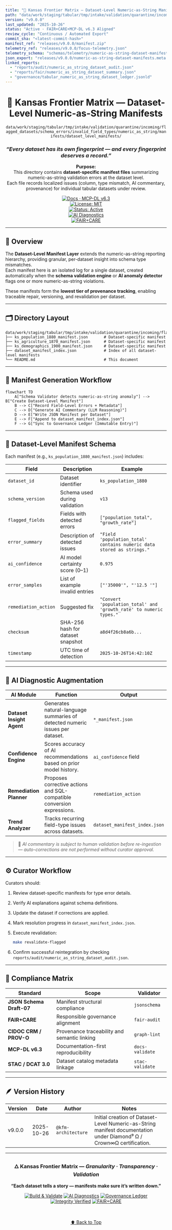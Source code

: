 ```yaml
---
title: "📑 Kansas Frontier Matrix — Dataset-Level Numeric-as-String Manifests (Diamond⁹ Ω / Crown∞Ω Certified)"
path: "data/work/staging/tabular/tmp/intake/validation/quarantine/incoming/flagged_datasets/schema_errors/invalid_field_types/numeric_as_string/manifests/dataset_level_manifests/README.md"
version: "v9.0.0"
last_updated: "2025-10-26"
status: "Active · FAIR+CARE+MCP-DL v6.3 Aligned"
review_cycle: "Continuous / Automated Export"
commit_sha: "<latest-commit-hash>"
manifest_ref: "releases/v9.0.0/manifest.zip"
telemetry_ref: "releases/v9.0.0/focus-telemetry.json"
telemetry_schema: "schemas/telemetry/numeric-as-string-dataset-manifests-v13.json"
json_export: "releases/v9.0.0/numeric-as-string-dataset-manifests.meta.json"
linked_reports:
  - "reports/audit/numeric_as_string_dataset_audit.json"
  - "reports/fair/numeric_as_string_dataset_summary.json"
  - "governance/tabular_numeric_as_string_dataset_ledger.jsonld"
---
```


<div align="center">

# 📑 Kansas Frontier Matrix — **Dataset-Level Numeric-as-String Manifests**  
`data/work/staging/tabular/tmp/intake/validation/quarantine/incoming/flagged_datasets/schema_errors/invalid_field_types/numeric_as_string/manifests/dataset_level_manifests/`

### *“Every dataset has its own fingerprint — and every fingerprint deserves a record.”*

**Purpose:**  
This directory contains **dataset-specific manifest files** summarizing numeric-as-string validation errors at the dataset level.  
Each file records localized issues (column, type mismatch, AI commentary, provenance) for individual tabular datasets under review.

[![Docs · MCP-DL v6.3](https://img.shields.io/badge/Docs-MCP--DL%20v6.3-blue)](../../../../../../../../../../../../../../../../../../../docs/architecture/repo-focus.md)  
[![License: MIT](https://img.shields.io/badge/License-MIT-green)](../../../../../../../../../../../../../../../../../../../LICENSE)  
[![Status: Active](https://img.shields.io/badge/Status-Active-orange)]()  
[![AI Diagnostics](https://img.shields.io/badge/AI-Diagnostics-Enabled-teal)]()  
[![FAIR+CARE](https://img.shields.io/badge/FAIR-CARE-blueviolet)]()

</div>

---

## 🧭 Overview

The **Dataset-Level Manifest Layer** extends the numeric-as-string reporting hierarchy, providing granular, per-dataset insight into schema type mismatches.  
Each manifest here is an isolated log for a single dataset, created automatically when the **schema validation engine** or **AI anomaly detector** flags one or more numeric-as-string violations.

These manifests form the **lowest tier of provenance tracking**, enabling traceable repair, versioning, and revalidation per dataset.

---

## 🗂️ Directory Layout

```text
data/work/staging/tabular/tmp/intake/validation/quarantine/incoming/flagged_datasets/schema_errors/invalid_field_types/numeric_as_string/manifests/dataset_level_manifests/
├── ks_population_1880_manifest.json       # Dataset-specific manifest
├── ks_agriculture_1870_manifest.json      # Dataset-specific manifest
├── ks_demographics_1900_manifest.json     # Dataset-specific manifest
├── dataset_manifest_index.json            # Index of all dataset-level manifests
└── README.md                              # This document
````

---

## 🔁 Manifest Generation Workflow

```mermaid
flowchart TD
    A["Schema Validator detects numeric-as-string anomaly"] --> B["Create Dataset-Level Manifest"]
    B --> C["Record Field-Level Errors + Metadata"]
    C --> D["Generate AI Commentary (LLM Reasoning)"]
    D --> E["Write JSON Manifest per Dataset"]
    E --> F["Append to dataset_manifest_index.json"]
    F --> G["Sync to Governance Ledger (Immutable Entry)"]
```

---

## 🧩 Dataset-Level Manifest Schema

Each manifest (e.g., `ks_population_1880_manifest.json`) includes:

| Field                | Description                       | Example                                                               |
| -------------------- | --------------------------------- | --------------------------------------------------------------------- |
| `dataset_id`         | Dataset identifier                | `ks_population_1880`                                                  |
| `schema_version`     | Schema used during validation     | `v13`                                                                 |
| `flagged_fields`     | Fields with detected errors       | `["population_total", "growth_rate"]`                                 |
| `error_summary`      | Description of detected issues    | `"Field 'population_total' contains numeric data stored as strings."` |
| `ai_confidence`      | AI model certainty score (0–1)    | `0.975`                                                               |
| `error_samples`      | List of example invalid entries   | `["'35000'", "'12.5 '"]`                                              |
| `remediation_action` | Suggested fix                     | `"Convert 'population_total' and 'growth_rate' to numeric types."`    |
| `checksum`           | SHA-256 hash for dataset snapshot | `a8d4f26cb8a6b...`                                                    |
| `timestamp`          | UTC time of detection             | `2025-10-26T14:42:10Z`                                                |

---

## 🤖 AI Diagnostic Augmentation

| AI Module                 | Function                                                                     | Output                        |
| ------------------------- | ---------------------------------------------------------------------------- | ----------------------------- |
| **Dataset Insight Agent** | Generates natural-language summaries of detected numeric issues per dataset. | `*_manifest.json`             |
| **Confidence Engine**     | Scores accuracy of AI recommendations based on prior model history.          | `ai_confidence` field         |
| **Remediation Planner**   | Proposes corrective actions and SQL-compatible conversion expressions.       | `remediation_action`          |
| **Trend Analyzer**        | Tracks recurring field-type issues across datasets.                          | `dataset_manifest_index.json` |

> 🧠 *AI commentary is subject to human validation before re-ingestion — auto-corrections are not performed without curator approval.*

---

## ⚙️ Curator Workflow

Curators should:

1. Review dataset-specific manifests for type error details.
2. Verify AI explanations against schema definitions.
3. Update the dataset if corrections are applied.
4. Mark resolution progress in `dataset_manifest_index.json`.
5. Execute revalidation:

   ```bash
   make revalidate-flagged
   ```
6. Confirm successful reintegration by checking `reports/audit/numeric_as_string_dataset_audit.json`.

---

## 🧾 Compliance Matrix

| Standard                 | Scope                                        | Validator       |
| ------------------------ | -------------------------------------------- | --------------- |
| **JSON Schema Draft-07** | Manifest structural compliance               | `jsonschema`    |
| **FAIR+CARE**            | Responsible governance alignment             | `fair-audit`    |
| **CIDOC CRM / PROV-O**   | Provenance traceability and semantic linking | `graph-lint`    |
| **MCP-DL v6.3**          | Documentation-first reproducibility          | `docs-validate` |
| **STAC / DCAT 3.0**      | Dataset catalog metadata linkage             | `stac-validate` |

---

## 🪶 Version History

| Version | Date       | Author              | Notes                                                                                                                |
| ------- | ---------- | ------------------- | -------------------------------------------------------------------------------------------------------------------- |
| v9.0.0  | 2025-10-26 | `@kfm-architecture` | Initial creation of Dataset-Level Numeric-as-String manifest documentation under Diamond⁹ Ω / Crown∞Ω certification. |

---

<div align="center">

### 🜂 Kansas Frontier Matrix — *Granularity · Transparency · Validation*

**“Each dataset tells a story — manifests make sure it’s written down.”**

[![Build & Validate](https://img.shields.io/github/actions/workflow/status/bartytime4life/Kansas-Frontier-Matrix/validate.yml?label=Build+%26+Validate)]()
[![AI Diagnostics](https://img.shields.io/badge/AI%20Diagnostics-Active%20✓-teal)]()
[![Governance Ledger](https://img.shields.io/badge/Governance-Ledger%20Linked-blueviolet)]()
[![Integrity Verified](https://img.shields.io/badge/Integrity-Verified-lightgrey)]()
[![FAIR+CARE](https://img.shields.io/badge/FAIR-CARE-green)]()

<br><br> <a href="#-kansas-frontier-matrix--dataset-level-numeric-as-string-manifests-diamond⁹-Ω--crown∞Ω-certified">⬆ Back to Top</a>

</div>
